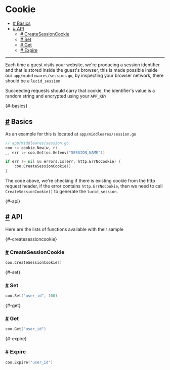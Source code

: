 # Cookie

- [# Basics](#-basics)
- [# API](#-api)
  - [# CreateSessionCookie](#-createsessioncookie)
  - [# Set](#-set)
  - [# Get](#-get)
  - [# Expire](#-expire)

---

Each time a guest visits your website, we're producing a session identifier and that is stored inside the guest's browser, this is made possible inside our `app/middlewares/session.go`, by inspecting your browser network, there should be a `lucid_session`

Succeeding requests should carry that cookie, the identifier's value is a random string and encrypted using your `APP_KEY`

{#-basics}

## [#](#-basics) Basics

As an example for this is located at `app/middleares/session.go`

```go
// app/middleares/session.go
coo := cookie.New(w, r)
_, err := coo.Get(os.Getenv("SESSION_NAME"))

if err != nil && errors.Is(err, http.ErrNoCookie) {
    coo.CreateSessionCookie()
}
```

The code above, we're checking if there is existing cookie from the http request header, if the error contains `http.ErrNoCookie`, then we need to call `CreateSessionCookie()` to generate the `lucid_session`.

{#-api}

## [#](#-api) API

Here are the lists of functions available with their sample

{#-createsessioncookie}

### [#](#-createsessioncookie) CreateSessionCookie

```go
coo.CreateSessionCookie()
```

{#-set}

### [#](#-set) Set

```go
coo.Set("user_id", 100)
```

{#-get}

### [#](#-get) Get

```go
coo.Get("user_id")
```

{#-expire}

### [#](#-expire) Expire

```go
coo.Expire("user_id")
```
